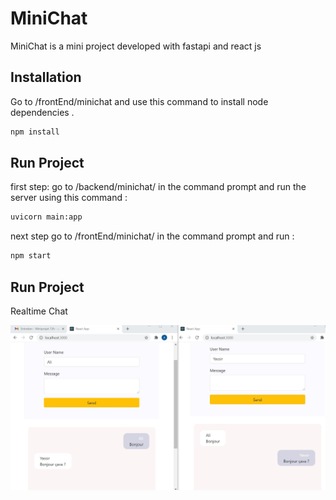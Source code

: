 

# MiniChat

MiniChat is a mini project developed with fastapi and react js

## Installation

Go to /frontEnd/minichat and use this command to install node dependencies .

```bash
npm install 
```

## Run Project

first step: go to /backend/minichat/ in the command prompt and run the server using this command :

```bash
uvicorn main:app
```
next step go to /frontEnd/minichat/ in the command prompt and run :

```bash
npm start
```
## Run Project

Realtime Chat 

![Mini Chat](https://github.com/Ali-dev37/MiniChat/blob/develop/Capture.JPG)
